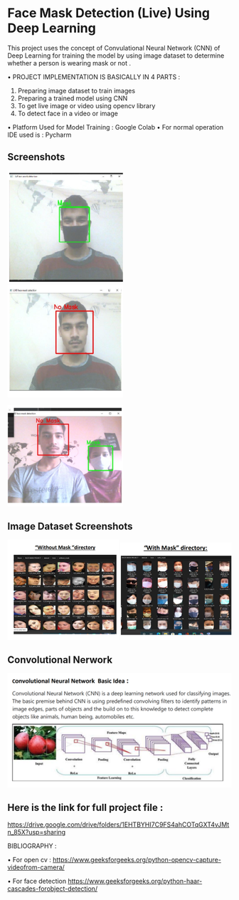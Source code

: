 # Face Mask Detection (Live) Using Deep Learning 

This project uses the concept of Convulational Neural Network (CNN) of Deep
Learning for training the model by using image dataset to determine whether a
person is wearing mask or not .

• PROJECT IMPLEMENTATION IS BASICALLY IN 4 PARTS :
1. Preparing image dataset to train images
2. Preparing a trained model using CNN
3. To get live image or video using opencv library
4. To detect face in a video or image

• Platform Used for Model Training : Google Colab
• For normal operation IDE used is : Pycharm

## Screenshots

![App Screenshot](https://github.com/Vikas031/Face-Mask-Detection-System-Deep-Learning-/blob/master/Facemask%20Screenshot/2img.png) ![App Screenshot](https://github.com/Vikas031/Face-Mask-Detection-System-Deep-Learning-/blob/master/Facemask%20Screenshot/1img.png) 

![App Screenshot](https://github.com/Vikas031/Face-Mask-Detection-System-Deep-Learning-/blob/master/Facemask%20Screenshot/3img.png)

## Image Dataset Screenshots
![App Screenshot](https://github.com/Vikas031/Face-Mask-Detection-System-Deep-Learning-/blob/master/Facemask%20Screenshot/withmask.png)
![App Screenshot](https://github.com/Vikas031/Face-Mask-Detection-System-Deep-Learning-/blob/master/Facemask%20Screenshot/withoutmask.png)

## Convolutional Nerwork
![App Screenshot](https://github.com/Vikas031/Face-Mask-Detection-System-Deep-Learning-/blob/master/Facemask%20Screenshot/network.png)


## Here is the link for full project file :

https://drive.google.com/drive/folders/1EHTBYHI7C9FS4ahCOTqGXT4vJMtn_85X?usp=sharing

BIBLIOGRAPHY :

• For open cv :
https://www.geeksforgeeks.org/python-opencv-capture-videofrom-camera/

• For face detection
https://www.geeksforgeeks.org/python-haar-cascades-forobject-detection/
